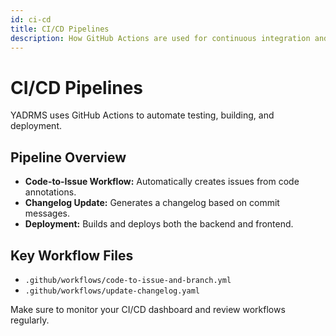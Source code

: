 ```yaml
---
id: ci-cd
title: CI/CD Pipelines
description: How GitHub Actions are used for continuous integration and deployment.
---
```


# CI/CD Pipelines

YADRMS uses GitHub Actions to automate testing, building, and deployment.

## Pipeline Overview

- **Code-to-Issue Workflow:** Automatically creates issues from code annotations.
- **Changelog Update:** Generates a changelog based on commit messages.
- **Deployment:** Builds and deploys both the backend and frontend.

## Key Workflow Files

- `.github/workflows/code-to-issue-and-branch.yml`
- `.github/workflows/update-changelog.yaml`

Make sure to monitor your CI/CD dashboard and review workflows regularly.
